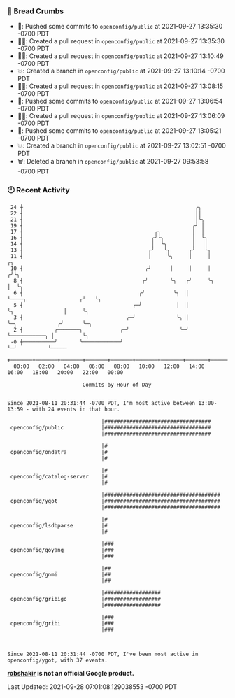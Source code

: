 ### 🍞 Bread Crumbs

 * 🚢: Pushed some commits to `openconfig/public` at 2021-09-27 13:35:30 -0700 PDT
 * ✍🏼: Created a pull request in `openconfig/public` at 2021-09-27 13:35:30 -0700 PDT
 * ✍🏼: Created a pull request in `openconfig/public` at 2021-09-27 13:10:49 -0700 PDT
 * 💥: Created a branch in `openconfig/public` at 2021-09-27 13:10:14 -0700 PDT
 * ✍🏼: Created a pull request in `openconfig/public` at 2021-09-27 13:08:15 -0700 PDT
 * 🚢: Pushed some commits to `openconfig/public` at 2021-09-27 13:06:54 -0700 PDT
 * ✍🏼: Created a pull request in `openconfig/public` at 2021-09-27 13:06:09 -0700 PDT
 * 🚢: Pushed some commits to `openconfig/public` at 2021-09-27 13:05:21 -0700 PDT
 * 💥: Created a branch in `openconfig/public` at 2021-09-27 13:02:51 -0700 PDT
 * 🗑: Deleted a branch in `openconfig/public` at 2021-09-27 09:53:58 -0700 PDT

### 🕘 Recent Activity
```
 24 ┼                                                       ╭╮
 22 ┤                                                       ││
 21 ┤                                                       │╰╮
 19 ┤                                                      ╭╯ │
 17 ┤                                          ╭╮          │  │
 16 ┤                                         ╭╯╰╮         │  ╰╮
 14 ┤                                         │  ╰╮        │   │
 13 ┤                                        ╭╯   ╰╮      ╭╯   ╰╮
 11 ┤                                        │     ╰╮     │     │                         ╭╮
 10 ┤                                       ╭╯      │     │     │                        ╭╯╰╮
  8 ┤                                      ╭╯       ╰╮   ╭╯     ╰╮                       │  ╰╮
  6 ┤                                     ╭╯         ╰╮  │       ╰────╮                 ╭╯   ╰╮
  5 ┤                                   ╭─╯           │  │            ╰╮                │     ╰╮
  3 ┤                                 ╭─╯             ╰╮ │             ╰─╮             ╭╯      ╰─╮
  2 ┤          ╭───────╮            ╭─╯                ╰─╯               ╰───────────╮ │         ╰╮
 -0 ┼──────────╯       ╰────────────╯                                                ╰─╯          ╰─────
    +───────+───────+───────+───────+───────+───────+───────+───────+───────+───────+───────+───────+────
  00:00   02:00   04:00   06:00   08:00   10:00   12:00   14:00   16:00   18:00   20:00   22:00   00:00   

						Commits by Hour of Day


Since 2021-08-11 20:31:44 -0700 PDT, I'm most active between 13:00-13:59 - with 24 events in that hour.

```



```
                              |##################################
 openconfig/public            |##################################
                              |##################################

                              |#
 openconfig/ondatra           |#
                              |#

                              |#
 openconfig/catalog-server    |#
                              |#

                              |#####################################
 openconfig/ygot              |#####################################
                              |#####################################

                              |#
 openconfig/lsdbparse         |#
                              |#

                              |###
 openconfig/goyang            |###
                              |###

                              |##
 openconfig/gnmi              |##
                              |##

                              |##################
 openconfig/gribigo           |##################
                              |##################

                              |###
 openconfig/gribi             |###
                              |###



Since 2021-08-11 20:31:44 -0700 PDT, I've been most active in openconfig/ygot, with 37 events.

```
**[robshakir](mailto:robjs@google.com) is not an official Google product.**  


Last Updated: 2021-09-28 07:01:08.129038553 -0700 PDT
